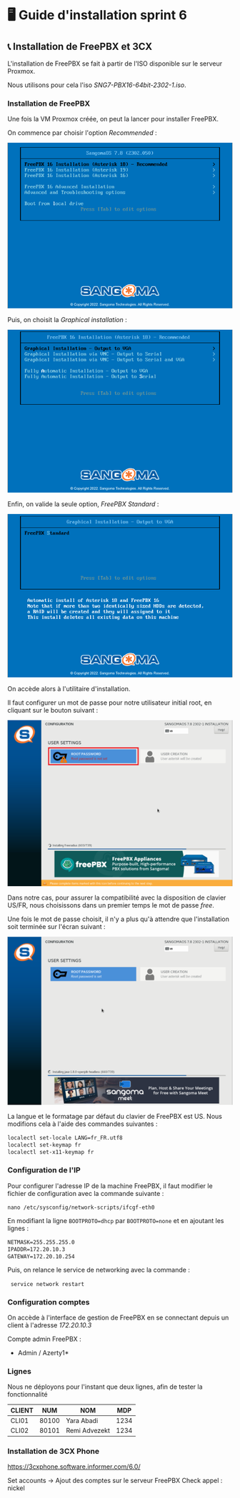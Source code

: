 # 🖥️ Guide d'installation sprint 6

## 📞 Installation de FreePBX et 3CX

L'installation de FreePBX se fait à partir de l'ISO disponible sur le serveur Proxmox.

Nous utilisons pour cela l'iso _SNG7-PBX16-64bit-2302-1.iso_. 

### Installation de FreePBX

Une fois la VM Proxmox créée, on peut la lancer pour installer FreePBX.

On commence par choisir l'option _Recommended_ :

![FreePBX étape 1](Ressources/freePBX-01.png)

Puis, on choisit la _Graphical installation_ :

![FreePBX étape 2](Ressources/freePBX-02.png)

Enfin, on valide la seule option, _FreePBX Standard_ :

![FreePBX étape 3](Ressources/freePBX-03.png)

On accède alors à l'utilitaire d'installation.

Il faut configurer un mot de passe pour notre utilisateur initial root, en cliquant sur le bouton suivant :

![FreePBX mot de passe](Ressources/freePBX_passwd.png)

Dans notre cas, pour assurer la compatibilité avec la disposition de clavier US/FR, nous choisissons dans un premier temps le mot de passe _free_. 

Une fois le mot de passe choisit, il n'y a plus qu'à attendre que l'installation soit terminée sur l'écran suivant :

![FreePBX ok](Ressources/freePBX_ok.png)

La langue et le formatage par défaut du clavier de FreePBX est US. Nous modifions cela à l'aide des commandes suivantes :

```
localectl set-locale LANG=fr_FR.utf8
localectl set-keymap fr
localectl set-x11-keymap fr
```

### Configuration de l'IP 

Pour configurer l'adresse IP de la machine FreePBX, il faut modifier le fichier de configuration avec la commande suivante :

```
nano /etc/sysconfig/network-scripts/ifcgf-eth0
```

En modifiant la ligne `BOOTPROTO=dhcp` par `BOOTPROTO=none` et en ajoutant les lignes :

```
NETMASK=255.255.255.0
IPADDR=172.20.10.3
GATEWAY=172.20.10.254
```

Puis, on relance le service de networking avec la commande :

``` service network restart```

### Configuration comptes

On accède à l'interface de gestion de FreePBX en se connectant depuis un client à l'adresse _172.20.10.3_

Compte admin FreePBX :
 - Admin / Azerty1*


### Lignes

Nous ne déployons pour l'instant que deux lignes, afin de tester la fonctionnalité 

| CLIENT | NUM | NOM | MDP |
| ----- | ----- | ---------- | -------- |
| CLI01 | 80100 | Yara Abadi | 1234 
| CLI02 | 80101 | Remi Advezekt | 1234

### Installation de 3CX Phone

https://3cxphone.software.informer.com/6.0/

Set accounts -> Ajout des comptes sur le serveur FreePBX
Check appel : nickel
